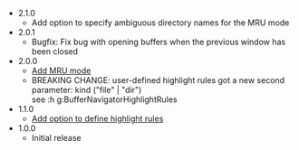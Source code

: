 - 2.1.0
  - Add option to specify ambiguous directory names for the MRU mode
- 2.0.1
  - Bugfix: Fix bug with opening buffers when the previous window has been
    closed
- 2.0.0
  - [Add MRU mode](https://github.com/tklepzig/vim-buffer-navigator/pull/4)
  - BREAKING CHANGE: user-defined highlight rules got a new second parameter:
    kind ("file" | "dir")  
    see :h g:BufferNavigatorHighlightRules
- 1.1.0
  - [Add option to define highlight rules](https://github.com/tklepzig/vim-buffer-navigator/pull/3)
- 1.0.0
  - Initial release
